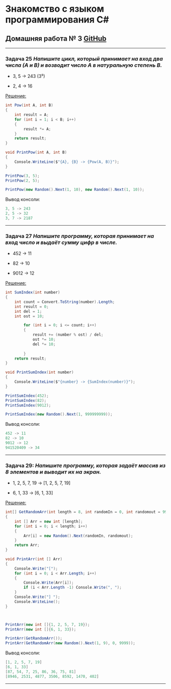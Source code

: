 # Знакомство с языком программирования С#
## Домашняя работа № 3 [GitHub](https://github.com/Kazitsyn/GB_familiarity_with_programming_languages/tree/main/Home_work_3)
***
### **Задача 25** *Напишите цикл, который принимает на вход два числа (A и B) и возводит число A в натуральную степень B.*


* 3, 5 -> 243 (3⁵)

* 2, 4 -> 16


[Решение:](https://github.com/Kazitsyn/GB_familiarity_with_programming_languages/tree/main/Home_work_4/HW4Q1)
```c#
int Pow(int A, int B)
{
    int result = A;
    for (int i = 1; i < B; i++)
    {
        result *= A;
    }
    return result;
}

void PrintPow(int A, int B)
{
    Console.WriteLine($"{A}, {B} -> {Pow(A, B)}");
}

PrintPow(3, 5);
PrintPow(2, 5);

PrintPow(new Random().Next(1, 10), new Random().Next(1, 10));
```
Вывод консоли:
```c#
3, 5 -> 243
2, 5 -> 32
3, 7 -> 2187
```
***
### **Задача 27** *Напишите программу, которая принимает на вход число и выдаёт сумму цифр в числе.*

* 452 -> 11

* 82 -> 10 
 
* 9012 -> 12


[Решение:](https://github.com/Kazitsyn/GB_familiarity_with_programming_languages/tree/main/Home_work_4/HW4Q2)
```c#
int SumIndex(int number)
{
    int count = Convert.ToString(number).Length;
    int result = 0;
    int del = 1;
    int ost = 10;

        for (int i = 0; i <= count; i++)
        {
            result += (number % ost) / del;
            ost *= 10;
            del *= 10;
             
        }
    return result;
}

void PrintSumIndex(int number)
{
    Console.WriteLine($"{number} -> {SumIndex(number)}");
}

PrintSumIndex(452);
PrintSumIndex(82);
PrintSumIndex(9012);

PrintSumIndex(new Random().Next(1, 999999999));
```
Вывод консоли:
```c#
452 -> 11
82 -> 10
9012 -> 12
941520409 -> 34
```
***
### **Задача 29:** *Напишите программу, которая задаёт массив из 8 элементов и выводит их на экран.*

* 1, 2, 5, 7, 19 -> [1, 2, 5, 7, 19]

* 6, 1, 33 -> [6, 1, 33]


[Решение:](https://github.com/Kazitsyn/GB_familiarity_with_programming_languages/tree/main/Home_work_4/HW4Q3)
```c#
int[] GetRandomArr(int length = 8, int randomIn = 0, int randomout = 99)
{
    int [] Arr = new int [length];
    for (int i = 0; i < length; i++)
    {
        Arr[i] = new Random().Next(randomIn, randomout);
    }
    return Arr;
}

void PrintArr(int [] Arr)
{
    Console.Write("[");
    for (int i = 0; i < Arr.Length; i++)
    {
        Console.Write(Arr[i]);
        if (i < Arr.Length -1) Console.Write(", ");
    }
    Console.Write("] ");
    Console.WriteLine();
}



PrintArr(new int []{1, 2, 5, 7, 19});
PrintArr(new int []{6, 1, 33});

PrintArr(GetRandomArr());
PrintArr(GetRandomArr(new Random().Next(1, 9), 0, 9999));
```
Вывод консоли:
```c#
[1, 2, 5, 7, 19]
[6, 1, 33]
[87, 54, 7, 25, 86, 36, 75, 81]
[8946, 2531, 4877, 3506, 8592, 1470, 402]
```
***